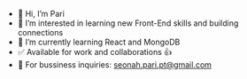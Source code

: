 - 👋 Hi, I’m Pari
- 👀 I’m interested in learning new Front-End skills and building connections
- 🌱 I’m currently learning React and MongoDB
- ✅ Available for work and collaborations 👍
- 📧 For bussiness inquiries: seonah.pari.pt@gmail.com

<!---
Pari-Pt/Pari-Pt is a ✨ special ✨ repository because its `README.md` (this file) appears on your GitHub profile.
You can click the Preview link to take a look at your changes.
--->
